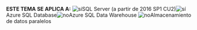 <Token>**ESTE TEMA SE APLICA A:** ![sí](media/yes.png)SQL Server (a partir de 2016 SP1 CU2)![sí](media/no.png)Azure SQL Database![no](media/no.png)Azure SQL Data Warehouse ![no](media/no.png)Almacenamiento de datos paralelos </Token>
